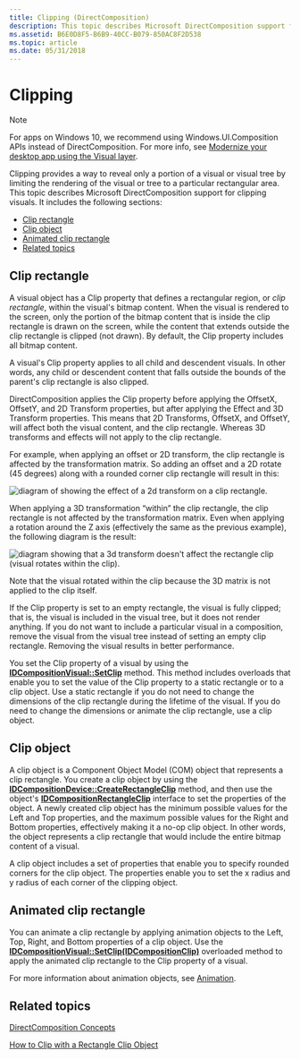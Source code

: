```yaml
---
title: Clipping (DirectComposition)
description: This topic describes Microsoft DirectComposition support for clipping visuals.
ms.assetid: B6E0D8F5-B6B9-40CC-B079-850AC8F2D538
ms.topic: article
ms.date: 05/31/2018
---
```


# Clipping

> [!NOTE]
> For apps on Windows 10, we recommend using Windows.UI.Composition APIs instead of DirectComposition. For more info, see [Modernize your desktop app using the Visual layer](/windows/uwp/composition/visual-layer-in-desktop-apps).

Clipping provides a way to reveal only a portion of a visual or visual tree by limiting the rendering of the visual or tree to a particular rectangular area. This topic describes Microsoft DirectComposition support for clipping visuals. It includes the following sections:

-   [Clip rectangle](#clip-rectangle)
-   [Clip object](#clip-object)
-   [Animated clip rectangle](#animated-clip-rectangle)
-   [Related topics](#related-topics)

## Clip rectangle

A visual object has a Clip property that defines a rectangular region, or *clip rectangle*, within the visual's bitmap content. When the visual is rendered to the screen, only the portion of the bitmap content that is inside the clip rectangle is drawn on the screen, while the content that extends outside the clip rectangle is clipped (not drawn). By default, the Clip property includes all bitmap content.

A visual's Clip property applies to all child and descendent visuals. In other words, any child or descendent content that falls outside the bounds of the parent's clip rectangle is also clipped.

DirectComposition applies the Clip property before applying the OffsetX, OffsetY, and 2D Transform properties, but after applying the Effect and 3D Transform properties. This means that 2D Transforms, OffsetX, and OffsetY, will affect both the visual content, and the clip rectangle. Whereas 3D transforms and effects will not apply to the clip rectangle.

For example, when applying an offset or 2D transform, the clip rectangle is affected by the transformation matrix. So adding an offset and a 2D rotate (45 degrees) along with a rounded corner clip rectangle will result in this:

![diagram of showing the effect of a 2d transform on a clip rectangle.](images/clipping2dtransform.png)

When applying a 3D transformation “within” the clip rectangle, the clip rectangle is not affected by the transformation matrix. Even when applying a rotation around the Z axis (effectively the same as the previous example), the following diagram is the result:

![diagram showing that a 3d transform doesn't affect the rectangle clip (visual rotates within the clip).](images/clipping3dtransform.png)

Note that the visual rotated within the clip because the 3D matrix is not applied to the clip itself.

If the Clip property is set to an empty rectangle, the visual is fully clipped; that is, the visual is included in the visual tree, but it does not render anything. If you do not want to include a particular visual in a composition, remove the visual from the visual tree instead of setting an empty clip rectangle. Removing the visual results in better performance.

You set the Clip property of a visual by using the [**IDCompositionVisual::SetClip**](/windows/win32/api/dcomp/nf-dcomp-idcompositionvisual-setclip(constd2d_rect_f_)) method. This method includes overloads that enable you to set the value of the Clip property to a static rectangle or to a clip object. Use a static rectangle if you do not need to change the dimensions of the clip rectangle during the lifetime of the visual. If you do need to change the dimensions or animate the clip rectangle, use a clip object.

## Clip object

A clip object is a Component Object Model (COM) object that represents a clip rectangle. You create a clip object by using the [**IDCompositionDevice::CreateRectangleClip**](/windows/win32/api/dcomp/nf-dcomp-idcompositiondevice-createrectangleclip) method, and then use the object's [**IDCompositionRectangleClip**](/windows/win32/api/dcomp/nn-dcomp-idcompositionrectangleclip) interface to set the properties of the object. A newly created clip object has the minimum possible values for the Left and Top properties, and the maximum possible values for the Right and Bottom properties, effectively making it a no-op clip object. In other words, the object represents a clip rectangle that would include the entire bitmap content of a visual.

A clip object includes a set of properties that enable you to specify rounded corners for the clip object. The properties enable you to set the x radius and y radius of each corner of the clipping object.

## Animated clip rectangle

You can animate a clip rectangle by applying animation objects to the Left, Top, Right, and Bottom properties of a clip object. Use the [**IDCompositionVisual::SetClip(IDCompositionClip)**](/windows/win32/api/dcomp/nf-dcomp-idcompositionvisual-setclip(idcompositionclip)) overloaded method to apply the animated clip rectangle to the Clip property of a visual.

For more information about animation objects, see [Animation](animation.md).

## Related topics

<dl> <dt>

[DirectComposition Concepts](directcomposition-concepts.md)
</dt> <dt>

[How to Clip with a Rectangle Clip Object](how-to--set-the-clip-rectangle-for-a-visual.md)
</dt> </dl>

 

 